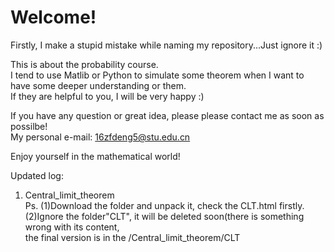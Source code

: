 # Welcome!  
  
Firstly, I make a stupid mistake while naming my repository...Just ignore it :)  
  
This is about the probability course.  
I tend to use Matlib or Python to simulate some theorem when I want to have some deeper understanding or them.  
If they are helpful to you, I will be very happy :)  
  
If you have any question or great idea, please please contact me as soon as possilbe!  
My personal e-mail: 16zfdeng5@stu.edu.cn  
  
Enjoy yourself in the mathematical world!

Updated log:  
1. Central_limit_theorem  
Ps. (1)Download the folder and unpack it, check the CLT.html firstly.  
    (2)Ignore the folder"CLT", it will be deleted soon(there is something wrong with its content,  
       the final version is in the /Central_limit_theorem/CLT
